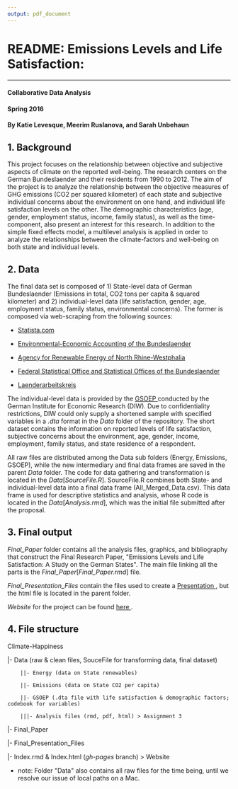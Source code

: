 ```yaml
---
output: pdf_document
---
```

# README: Emissions Levels and Life Satisfaction: 
---

#### Collaborative Data Analysis 
#### Spring 2016
#### By Katie Levesque, Meerim Ruslanova, and Sarah Unbehaun


## 1. Background

This project focuses on the relationship between objective and subjective aspects of climate on the reported well-being. The research centers on the German Bundeslaender and their residents from 1990 to 2012. The aim of the project is to analyze the relationship between the objective measures of GHG emissions (CO2 per squared kilometer) of each state and subjective individual concerns about the environment on one hand, and individual life satisfaction levels on the other. The demographic characteristics (age, gender, employment status, income, family status), as well as the time-component, also present an interest for this research. In addition to the simple fixed effects model, a multilevel analysis is applied in order to analyze the relationships between the climate-factors and well-being on both state and individual levels.


## 2. Data

The final data set is composed of 1) State-level data of German Bundeslaender (Emissions in total, CO2 tons per capita & squared kilometer) and 2) individual-level data (life satisfaction, gender, age, employment status, family status, environmental concerns). The former is composed via web-scraping from the following sources: 

- <a href="http://de.statista.com/statistik/daten/studie/258063/umfrage/kohlendioxid-emissionen-je-einwohner-in-nordrhein-westfalen/"> Statista.com </a>

- <a href="http://www.ugrdl.de/tab34.htm"> Environmental-Economic Accounting of the Bundeslaender </a>
- <a href="http://www.foederal-erneuerbar.de/landesinfo/bundesland/NRW/kategorie/wirtschaft/ordnung/2010"> Agency for Renewable Energy of North Rhine-Westphalia </a>

- <a href="http://www.statistik-portal.de/Statistik-Portal/en/en_jb01_jahrtab1.asp"> Federal Statistical Office and Statistical Offices of the Bundeslaender </a>

- <a href="http://www.lak-energiebilanzen.de/dseiten/co2BilanzenAktuelleErgebnisse.cfm"> Laenderarbeitskreis </a> 

The individual-level data is provided by the <a href="https://paneldata.org/"> GSOEP </a> conducted by the German Institute for Economic Research (DIW). Due to confidentiality restrictions, DIW could only supply a shortened sample with specified variables in a *.dta* format in the *Data* folder of the repository. The short dataset contains the information on reported levels of life satisfaction, subjective concerns about the environment, age, gender, income, employment, family status, and state residence of a respondent. 

All raw files are distributed among the Data sub folders (Energy, Emissions, GSOEP), while the new intermediary and final data frames are saved in the parent *Data* folder. The code for data gathering and transformation is located in the *Data*[*SourceFile.R*]. SourceFile.R combines both State- and individual-level data into a final data frame (All_Merged_Data.csv). This data frame is used for descriptive statistics and analysis, whose R code is located in the *Data*[*Analysis.rmd*], which was the initial file submitted after the proposal.


## 3. Final output

*Final_Paper* folder contains all the analysis files, graphics, and bibliography that construct the Final Research Paper, "Emissions Levels and Life Satisfaction: A Study on the German States". The main file linking all the parts is the *Final_Paper*[*Final_Paper.rmd*] file. 

*Final_Presentation_Files* contain the files used to create a <a href="https://rawgit.com/SarahU3/Climate-Happiness/master/Final_Presentation_.html"> Presentation </a>, but the html file is located in the parent folder.

*Website* for the project can be found <a href="https://sarahu3.github.io/Climate-Happiness/"> here </a>.


## 4. File structure

Climate-Happiness

  |- Data (raw & clean files, SouceFile for transforming data, final dataset) 
  
        ||- Energy (data on State renewables)
  
        ||- Emissions (data on State CO2 per capita)
  
        ||- GSOEP (.dta file with life satisfaction & demographic factors; codebook for variables)
  
        |||- Analysis files (rmd, pdf, html) > Assignment 3
  
  |- Final_Paper
  
  |- Final_Presentation_Files
  
  |- Index.rmd & Index.html (*gh-pages* branch) > Website
  
  
* note: Folder "Data" also contains all raw files for the time being, until we resolve our issue of local paths on a Mac.
